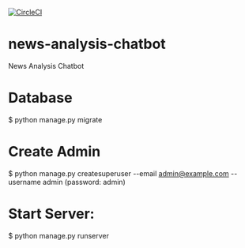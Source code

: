 [![CircleCI](https://circleci.com/gh/chiksumwong/news-analysis-chatbot.svg?style=svg)](https://circleci.com/gh/chiksumwong/news-analysis-chatbot)
# news-analysis-chatbot
News Analysis Chatbot

# Database
$ python manage.py migrate

# Create Admin
$ python manage.py createsuperuser --email admin@example.com --username admin
(password: admin)

# Start Server:
$ python manage.py runserver